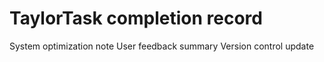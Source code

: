 # TaylorTask completion record
System optimization note
User feedback summary
Version control update
